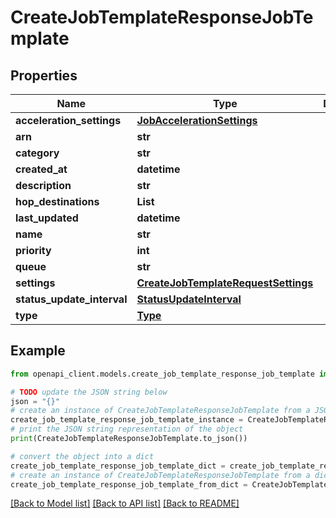 # CreateJobTemplateResponseJobTemplate


## Properties

Name | Type | Description | Notes
------------ | ------------- | ------------- | -------------
**acceleration_settings** | [**JobAccelerationSettings**](JobAccelerationSettings.md) |  | [optional] 
**arn** | **str** |  | [optional] 
**category** | **str** |  | [optional] 
**created_at** | **datetime** |  | [optional] 
**description** | **str** |  | [optional] 
**hop_destinations** | **List** |  | [optional] 
**last_updated** | **datetime** |  | [optional] 
**name** | **str** |  | 
**priority** | **int** |  | [optional] 
**queue** | **str** |  | [optional] 
**settings** | [**CreateJobTemplateRequestSettings**](CreateJobTemplateRequestSettings.md) |  | 
**status_update_interval** | [**StatusUpdateInterval**](StatusUpdateInterval.md) |  | [optional] 
**type** | [**Type**](Type.md) |  | [optional] 

## Example

```python
from openapi_client.models.create_job_template_response_job_template import CreateJobTemplateResponseJobTemplate

# TODO update the JSON string below
json = "{}"
# create an instance of CreateJobTemplateResponseJobTemplate from a JSON string
create_job_template_response_job_template_instance = CreateJobTemplateResponseJobTemplate.from_json(json)
# print the JSON string representation of the object
print(CreateJobTemplateResponseJobTemplate.to_json())

# convert the object into a dict
create_job_template_response_job_template_dict = create_job_template_response_job_template_instance.to_dict()
# create an instance of CreateJobTemplateResponseJobTemplate from a dict
create_job_template_response_job_template_from_dict = CreateJobTemplateResponseJobTemplate.from_dict(create_job_template_response_job_template_dict)
```
[[Back to Model list]](../README.md#documentation-for-models) [[Back to API list]](../README.md#documentation-for-api-endpoints) [[Back to README]](../README.md)


